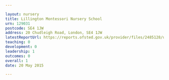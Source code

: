 ```yaml
---

layout: nursery
title: Lillington Montessori Nursery School
urn: 129031
postcode: SE4 1JW
address: 20 Chudleigh Road, London, SE4 1JW
latestReportUrl: https://reports.ofsted.gov.uk/provider/files/2485128/urn/129031.pdf
teaching: 0
development: 0
leadership: 1
outcomes: 0
overall: 1
date: 20 May 2015

---
```

